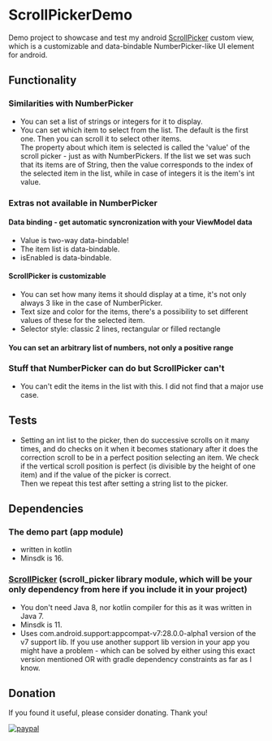 # ScrollPickerDemo
Demo project to showcase and test my android [ScrollPicker](https://github.com/tomeeeS/ScrollPicker) custom view, which is a customizable and data-bindable NumberPicker-like UI element for android. 

## Functionality
### Similarities with NumberPicker
* You can set a list of strings or integers for it to display.
* You can set which item to select from the list. The default is the first one. Then you can scroll it to select other items.  
The property about which item is selected is called the 'value' of the scroll picker - just as with NumberPickers. If the list we set was such that its items are of String, then the value corresponds to the index of the selected item in the list, while in case of integers it is the item's int value.  

### Extras not available in NumberPicker
#### Data binding - get automatic syncronization with your ViewModel data
* Value is two-way data-bindable!
* The item list is data-bindable.
* isEnabled is data-bindable.
#### ScrollPicker is customizable
* You can set how many items it should display at a time, it's not only always 3 like in the case of NumberPicker.
* Text size and color for the items, there's a possibility to set different values of these for the selected item.
* Selector style: classic 2 lines, rectangular or filled rectangle
#### You can set an arbitrary list of numbers, not only a positive range

### Stuff that NumberPicker can do but ScrollPicker can't
* You can't edit the items in the list with this. I did not find that a major use case.

## Tests
* Setting an int list to the picker, then do successive scrolls on it many times, and do checks on it when it becomes stationary after it does the correction scroll to be in a perfect position selecting an item. We check if the vertical scroll position is perfect (is divisible by the height of one item) and if the value of the picker is correct.  
Then we repeat this test after setting a string list to the picker.

## Dependencies

### The demo part (app module)
* written in kotlin 
* Minsdk is 16.  

### [ScrollPicker](https://github.com/tomeeeS/ScrollPicker) (scroll_picker library module, which will be your only dependency from here if you include it in your project)
* You don't need Java 8, nor kotlin compiler for this as it was written in Java 7.  
* Minsdk is 11.  
* Uses com.android.support:appcompat-v7:28.0.0-alpha1 version of the v7 support lib. If you use another support lib version in your app you might have a problem - which can be solved by either using this exact version mentioned OR with gradle dependency constraints as far as I know.

## Donation
If you found it useful, please consider donating. Thank you!  

[![paypal](https://www.paypalobjects.com/en_US/i/btn/btn_donateCC_LG.gif)](https://www.paypal.com/cgi-bin/webscr?cmd=_s-xclick&hosted_button_id=6B7WYZW78DBS2)
